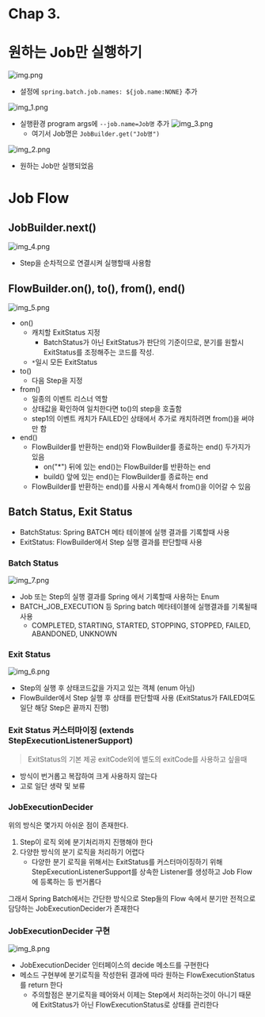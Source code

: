 # Chap 3.

# 원하는 Job만 실행하기

![img.png](img.png)

- 설정에 `spring.batch.job.names: ${job.name:NONE}` 추가

![img_1.png](img_1.png)

- 실행환경 program args에 `--job.name=Job명` 추가
    ![img_3.png](img_3.png)
    - 여기서 Job명은 `JobBuilder.get("Job명")`
    
![img_2.png](img_2.png)

- 원하는 Job만 실행되었음

# Job Flow

## JobBuilder.next()

![img_4.png](img_4.png)

- Step을 순차적으로 연결시켜 실행할때 사용함

## FlowBuilder.on(), to(), from(), end()

![img_5.png](img_5.png)

- on()
    - 캐치할 ExitStatus 지정
        - BatchStatus가 아닌 ExitStatus가 판단의 기준이므로, 분기를 원할시 ExitStatus를 조정해주는 코드를 작성.
    - `*`일시 모든 ExitStatus
- to()
    - 다음 Step을 지정
- from()
    - 일종의 이벤트 리스너 역할
    - 상태값을 확인하여 일치한다면 to()의 step을 호출함
    - step1의 이벤트 캐치가 FAILED인 상태에서 추가로 캐치하려면 from()을 써야만 함
- end()
    - FlowBuilder를 반환하는 end()와 FlowBuilder를 종료하는 end() 두가지가 있음
        - on("*") 뒤에 있는 end()는 FlowBuilder를 반환하는 end
        - build() 앞에 있는 end()는 FlowBuilder를 종료하는 end
    - FlowBuilder를 반환하는 end()를 사용시 계속해서 from()을 이어갈 수 있음

## Batch Status, Exit Status

- BatchStatus: Spring BATCH 메타 테이블에 실행 결과를 기록할때 사용
- ExitStatus: FlowBuilder에서 Step 실행 결과를 판단할때 사용

### Batch Status

![img_7.png](img_7.png)

- Job 또는 Step의 실행 결과를 Spring 에서 기록할때 사용하는 Enum
- BATCH_JOB_EXECUTION 등 Spring batch 메타테이블에 실행결과를 기록될때 사용
    - COMPLETED, STARTING, STARTED, STOPPING, STOPPED, FAILED, ABANDONED, UNKNOWN

### Exit Status

![img_6.png](img_6.png)

- Step의 실행 후 상태코드값을 가지고 있는 객체 (enum 아님)
- FlowBuilder에서 Step 실행 후 상태를 판단할때 사용 (ExitStatus가 FAILED여도 일단 해당 Step은 끝까지 진행)

### Exit Status 커스터마이징 (extends StepExecutionListenerSupport)

> ExitStatus의 기본 제공 exitCode외에 별도의 exitCode를 사용하고 싶을때

- 방식이 번거롭고 복잡하여 크게 사용하지 않는다
- 고로 일단 생략 및 보류

### JobExecutionDecider

위의 방식은 몇가지 아쉬운 점이 존재한다. 

1. Step이 로직 외에 분기처리까지 진행해야 한다
2. 다양한 방식의 분기 로직을 처리하기 어렵다
    - 다양한 분기 로직을 위해서는 ExitStatus를 커스터마이징하기 위해 StepExecutionListenerSupport를 상속한 Listener를 생성하고 Job Flow에 등록하는 등 번거롭다

그래서 Spring Batch에서는 간단한 방식으로 Step들의 Flow 속에서 분기만 전적으로 담당하는 JobExecutionDecider가 존재한다

### JobExecutionDecider 구현

![img_8.png](img_8.png)

- JobExecutionDecider 인터페이스의 decide 메소드를 구현한다
- 메소드 구현부에 분기로직을 작성한뒤 결과에 따라 원하는 FlowExecutionStatus를 return 한다
    - 주의할점은 분기로직을 떼어와서 이제는 Step에서 처리하는것이 아니기 때문에 ExitStatus가 아닌 FlowExecutionStatus로 상태를 관리한다
    

